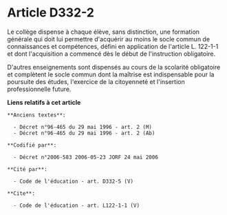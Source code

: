 # Article D332-2

Le collège dispense à chaque élève, sans distinction, une formation générale qui doit lui permettre d'acquérir au moins le
socle commun de connaissances et compétences, défini en application de l'article L. 122-1-1 et dont l'acquisition a commencé
dès le début de l'instruction obligatoire. 

D'autres enseignements sont dispensés au cours de la scolarité obligatoire et complètent le socle commun dont la maîtrise est
indispensable pour la poursuite des études, l'exercice de la citoyenneté et l'insertion professionnelle future.

**Liens relatifs à cet article**

	**Anciens textes**:

	  - Décret n°96-465 du 29 mai 1996 - art. 2 (M)
	  - Décret n°96-465 du 29 mai 1996 - art. 2 (Ab)

	**Codifié par**:

	  - Décret n°2006-583 2006-05-23 JORF 24 mai 2006

	**Cité par**:

	  - Code de l'éducation - art. D332-5 (V)

	**Cite**:

	  - Code de l'éducation - art. L122-1-1 (V)
